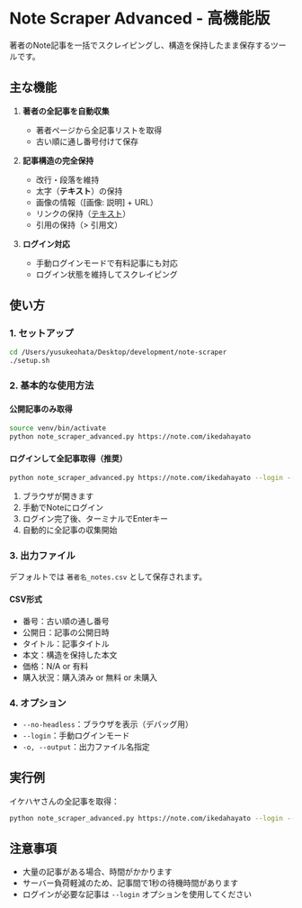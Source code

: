 # Note Scraper Advanced - 高機能版

著者のNote記事を一括でスクレイピングし、構造を保持したまま保存するツールです。

## 主な機能

1. **著者の全記事を自動収集**
   - 著者ページから全記事リストを取得
   - 古い順に通し番号付けて保存

2. **記事構造の完全保持**
   - 改行・段落を維持
   - 太字（**テキスト**）の保持
   - 画像の情報（[画像: 説明] + URL）
   - リンクの保持（[テキスト](URL)）
   - 引用の保持（> 引用文）

3. **ログイン対応**
   - 手動ログインモードで有料記事にも対応
   - ログイン状態を維持してスクレイピング

## 使い方

### 1. セットアップ
```bash
cd /Users/yusukeohata/Desktop/development/note-scraper
./setup.sh
```

### 2. 基本的な使用方法

#### 公開記事のみ取得
```bash
source venv/bin/activate
python note_scraper_advanced.py https://note.com/ikedahayato
```

#### ログインして全記事取得（推奨）
```bash
python note_scraper_advanced.py https://note.com/ikedahayato --login --no-headless
```

1. ブラウザが開きます
2. 手動でNoteにログイン
3. ログイン完了後、ターミナルでEnterキー
4. 自動的に全記事の収集開始

### 3. 出力ファイル

デフォルトでは `著者名_notes.csv` として保存されます。

#### CSV形式
- 番号：古い順の通し番号
- 公開日：記事の公開日時
- タイトル：記事タイトル
- 本文：構造を保持した本文
- 価格：N/A or 有料
- 購入状況：購入済み or 無料 or 未購入

### 4. オプション

- `--no-headless`：ブラウザを表示（デバッグ用）
- `--login`：手動ログインモード
- `-o, --output`：出力ファイル名指定

## 実行例

イケハヤさんの全記事を取得：
```bash
python note_scraper_advanced.py https://note.com/ikedahayato --login --no-headless -o イケハヤ_note
```

## 注意事項

- 大量の記事がある場合、時間がかかります
- サーバー負荷軽減のため、記事間で1秒の待機時間があります
- ログインが必要な記事は `--login` オプションを使用してください
